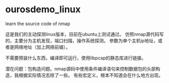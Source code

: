 # ourosdemo_linux
learn the source code of nmap

这是我们的主动探测linux版本，目前在ubuntu上测试通过。
仿照nmap源代码写的，主要分为主机发现，端口扫描，操作系统探测。
参数为单个主机ip地址，或者是网络地址（加上网络前缀）。

不需要预装什么东西，编译即可运行，使用libpcap的静态库进行链接。

潜在问题：包构造问题。nmap源码中使用条件编译语句来控制数据包的头部构造，我根据实际情况去除了一些。
有些宏定义，根本不知道会在什么地方出现。
